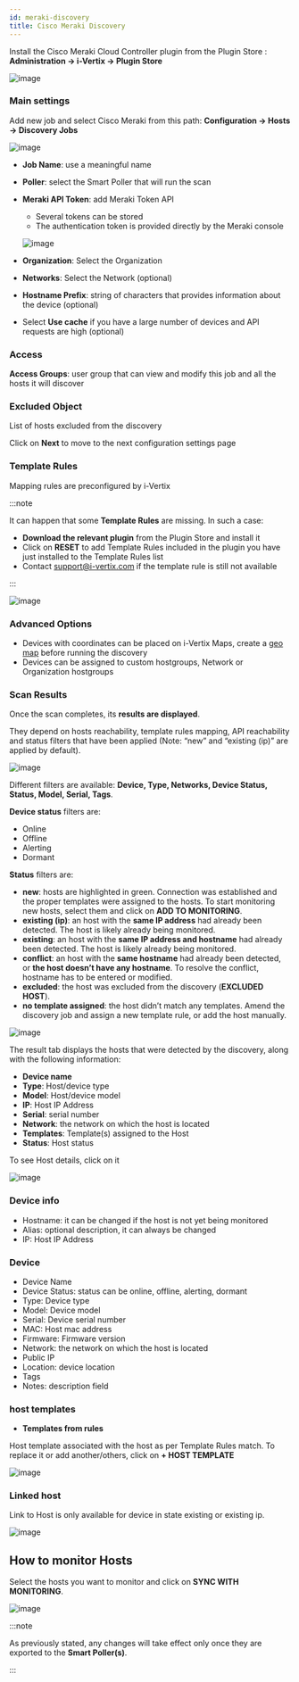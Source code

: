 ```yaml
---
id: meraki-discovery
title: Cisco Meraki Discovery
---
```


Install the Cisco Meraki Cloud Controller plugin from the Plugin Store : **Administration -> i-Vertix -> Plugin Store**

![image](../../assets/discovery/meraki1.png)

### Main settings
Add new job and select Cisco Meraki from this path: **Configuration -> Hosts -> Discovery Jobs**

![image](../../assets/discovery/meraki2.png)

* **Job Name**: use a meaningful name 
*  **Poller**: select the Smart Poller that will run the scan
* **Meraki API Token**: add Meraki Token API
    * Several tokens can be stored
    * The authentication token is provided directly by the Meraki console

    ![image](../../assets/discovery/meraki3.png)

* **Organization**: Select the Organization
* **Networks**: Select the Network (optional)
* **Hostname Prefix**: string of characters that provides information about the device (optional)
* Select **Use cache** if you have a large number of devices and API requests are high (optional)

### Access
**Access Groups**: user group that can view and modify this job and all the hosts it will discover

### Excluded Object
List of hosts excluded from the discovery  

Click on **Next** to move to the next configuration settings page

### Template Rules

Mapping rules are preconfigured by i-Vertix

:::note

It can happen that some **Template Rules** are missing. In such a case:
* **Download the relevant plugin** from the Plugin Store and install it
* Click on **RESET** to add Template Rules included in the plugin you have just installed to the Template Rules list
* Contact support@i-vertix.com if the template rule is still not available

:::

![image](../../assets/discovery/meraki4.png)

### Advanced Options
* Devices with coordinates can be placed on i-Vertix Maps, create a [geo map](../../i-vertix-maps/map-types.md) before running the discovery 
* Devices can be assigned to custom hostgroups, Network or Organization hostgroups

### Scan Results

Once the scan completes, its **results are displayed**.

They depend on hosts reachability, template rules mapping, API reachability and status filters that have been applied (Note: “new” and “existing (ip)” are applied by default).

![image](../../assets/discovery/meraki5.png)

Different filters are available: **Device, Type, Networks, Device Status, Status, Model, Serial, Tags**.

**Device status** filters are:
* Online
* Offline
* Alerting
* Dormant

**Status** filters are:

* **new**: hosts are highlighted in green. Connection was established and the proper templates were assigned to the hosts. To start monitoring new hosts, select them and click on **ADD TO MONITORING**.
* **existing (ip)**: an host with the **same IP address** had already been detected. The host is likely already being monitored.
* **existing**: an host with the **same IP address and hostname** had already been detected. The host is likely already being monitored.
* **conflict**: an host with the **same hostname** had already been detected, or **the host doesn’t have any hostname**. To resolve the conflict, hostname has to be entered or modified.
* **excluded**: the host was excluded from the discovery (**EXCLUDED HOST**).
* **no template assigned**: the host didn’t match any templates. Amend the discovery job and assign a new template rule, or add the host manually.

![image](../../assets/discovery/meraki6.png)

The result tab displays the hosts that were detected by the discovery, along with the following information:

* **Device name**
* **Type**: Host/device type
* **Model**: Host/device model 
* **IP**: Host IP Address
* **Serial**: serial number
* **Network**: the network on which the host is located
* **Templates**: Template(s) assigned to the Host  
* **Status**: Host status

To see Host details, click on it

![image](../../assets/discovery/meraki7.png)

### Device info

* Hostname: it can be changed if the host is not yet being  monitored
* Alias: optional description, it can always be changed 
* IP: Host IP Address

### Device

* Device Name
* Device Status: status can be online, offline, alerting, dormant
* Type: Device type
* Model: Device model 
* Serial: Device serial number
* MAC: Host mac address
* Firmware: Firmware version
* Network: the network on which the host is located
* Public IP
* Location: device location
* Tags
* Notes: description field


### host templates

* **Templates from rules** 

Host template associated with the host as per Template Rules match. To replace it or add another/others, click on **+ HOST TEMPLATE**

![image](../../assets/discovery/meraki8.png)

### Linked host

Link to Host is only available for device in state existing or existing ip.

![image](../../assets/discovery/meraki9.png)

## How to monitor Hosts

Select the hosts you want to monitor and click on **SYNC WITH MONITORING**.

![image](../../assets/discovery/meraki10.png)

:::note

As previously stated, any changes will take effect only once they are exported to the **Smart Poller(s)**. 

:::
